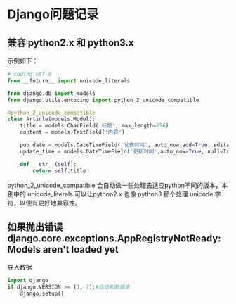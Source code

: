 # Django问题记录

## 兼容 python2.x 和 python3.x

示例如下：

```python
# coding:utf-8
from __future__ import unicode_literals

from django.db import models
from django.utils.encoding import python_2_unicode_compatible

@python_2_unicode_compatible
class Article(models.Model):
    title = models.CharField('标题', max_length=256)
    content = models.TextField('内容')

    pub_date = models.DateTimeField('发表时间', auto_now_add=True, editable = True)
    update_time = models.DateTimeField('更新时间',auto_now=True, null=True)

    def __str__(self):
        return self.title
```

python_2_unicode_compatible 会自动做一些处理去适应python不同的版本，本例中的 unicode_literals 可以让python2.x 也像 python3 那个处理 unicode 字符，以便有更好地兼容性。

## 如果抛出错误 django.core.exceptions.AppRegistryNotReady: Models aren't loaded yet

导入数据

```python
import django
if django.VERSION >= (1, 7):#自动判断版本
    django.setup()
```